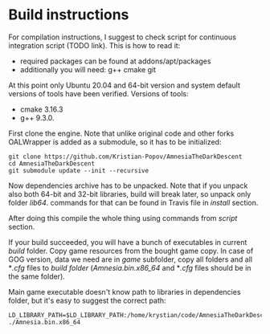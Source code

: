 # Build instructions

For compilation instructions, I suggest to check script for continuous integration script (TODO link). This is how to read it:
- required packages can be found at addons/apt/packages
- additionally you will need: g++ cmake git

At this point only Ubuntu 20.04 and 64-bit version and system default versions of tools have been verified. Versions of tools:
- cmake 3.16.3
- g++ 9.3.0.

First clone the engine. Note that unlike original code and other forks OALWrapper is added as a submodule, so it has to be initialized:
```
git clone https://github.com/Kristian-Popov/AmnesiaTheDarkDescent
cd AmnesiaTheDarkDescent
git submodule update --init --recursive
```
Now dependencies archive has to be unpacked. Note that if you unpack also both 64-bit and 32-bit libraries, build will break later, so unpack only folder *lib64*. commands for that can be found in Travis file in *install* section.

After doing this compile the whole thing using commands from *script* section.

If your build succeeded, you will have a bunch of executables in current *build* folder. Copy game resources from the bought game copy. In case of GOG version, data we need are in *game* subfolder, copy all folders and all **.cfg* files to *build folder* (*Amnesia.bin.x86_64* and **.cfg* files should be in the same folder).

Main game executable doesn't know path to libraries in dependencies folder, but it's easy to suggest the correct path:

```
LD_LIBRARY_PATH=$LD_LIBRARY_PATH:/home/krystian/code/AmnesiaTheDarkDescent/HPL2/dependencies/lib/linux/lib64 ./Amnesia.bin.x86_64
```
